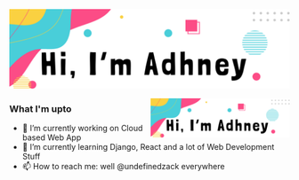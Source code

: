 <!--
**undefinedzack/undefinedzack** is a ✨ _special_ ✨ repository because its `README.md` (this file) appears on your GitHub profile.

Here are some ideas to get you started:

- 🔭 I’m currently working on ...
- 🌱 I’m currently learning ...
- 👯 I’m looking to collaborate on ...
- 🤔 I’m looking for help with ...
- 💬 Ask me about ...
- 📫 How to reach me: ...
- 😄 Pronouns: ...
- ⚡ Fun fact: ...
-->

<img src="https://github.com/undefinedzack/undefinedzack/blob/main/1.png"/>

<a href="https://undefinedzack.github.io/its.me/"><img align="right" width="250px" src="https://github.com/undefinedzack/undefinedzack/blob/main/1.png" /></a>



### What I'm upto

- 🔭 I’m currently working on Cloud based Web App
- 🌱 I’m currently learning Django, React and a lot of Web Development Stuff
- 📫 How to reach me: well @undefinedzack everywhere 
